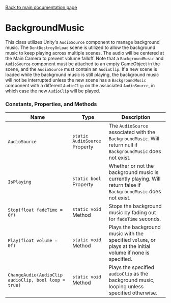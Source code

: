 [Back to main documentation page](https://github.com/mlaikhram/Unity-Common-Scripts/blob/master/Documentation~/Common.md)

# BackgroundMusic
This class utilizes Unity's `AudioSource` component to manage background music. The `DontDestroyOnLoad` scene is utilized to allow the background music to keep playing across multiple scenes. The audio will be centered at the Main Camera to prevent volume falloff. Note that a `BackgroundMusic` and `AudioSource` component must be attached to an empty GameObject in the scene, and the `AudioSource` must contain an `AudioClip`. If a new scene is loaded while the background music is still playing, the background music will not be interrupted unless the new scene has a `BackgroundMusic` component with a different `AudioClip` on the associated `AudioSource`, in which case the new `AudioClip` will be played.

### Constants, Properties, and Methods
Name | Type | Description
-----|------|------------
`AudioSource` | `static AudioSource` Property | The `AudioSource` associated with the `BackgroundMusic`. Will return null if `BackgroundMusic` does not exist.
`IsPlaying` | `static bool` Property | Whether or not the background music is currently playing. Will return false if `BackgroundMusic` does not exist.
`Stop(float fadeTime = 0f)` | `static void` Method | Stops the background music by fading out for `fadeTime` seconds.
`Play(float volume = 0f)` | `static void` Method | Plays the background music with the specified `volume`, or plays at the initial volume if none is specified.
`ChangeAudio(AudioClip audioClip, bool loop = true)` | `static void` Method | Plays the specified `audioClip` as the background music, looping unless specified otherwise.
